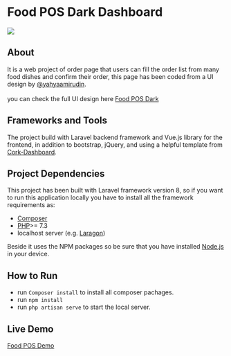 # Food POS Dark Dashboard

<img src="https://food-pos.asalalghamdi.com/img/food-pos-seo.jpg" />

## About

It is a web project of order page that users can fill the order list from many food dishes and confirm their order, this page has been coded from a UI design by <a target="_blank" href="https://www.figma.com/@yahyaamirudin">@yahyaamirudin</a>.
</br></br>
you can check the full UI design here <a target="_blank" href="https://www.figma.com/community/file/944188956363619079">Food POS Dark</a>

## Frameworks and Tools

The project build with Laravel backend framework and Vue.js library for the frontend, in addition to bootstrap, jQuery, and using a helpful template from <a target="_blank" href="https://preview.themeforest.net/item/cork-responsive-admin-dashboard-template/full_screen_preview/25582188">Cork-Dashboard</a>.

## Project Dependencies

This project has been built with Laravel framework version 8, so if you want to run this application locally you have to install all the framework requirements as:
- <a href="https://getcomposer.org/">Composer</a>
- <a href="https://www.php.net/downloads">PHP</a>>= 7.3
- localhost server (e.g. <a href="https://laragon.org/download/index.html">Laragon</a>)

Beside it uses the NPM packages so be sure that you have installed <a href="https://nodejs.org/en/download/">Node.js</a> in your device.

## How to Run

- run `Composer install` to install all composer pachages.
- run `npm install`
- run `php artisan serve` to start the local server.

## Live Demo

<a target="_blank" href="https://food-pos.asalalghamdi.com/">Food POS Demo</a>

